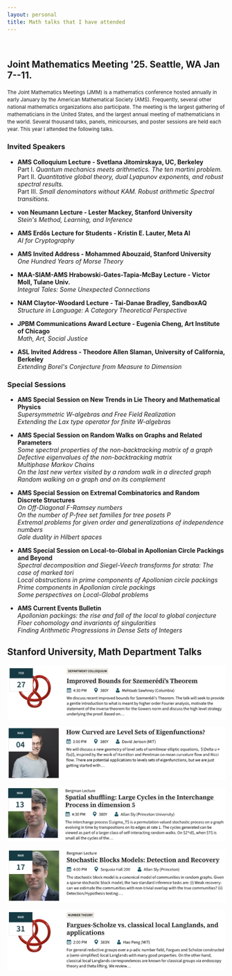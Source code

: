 ```yaml
---
layout: personal
title: Math talks that I have attended
---
```

<br>

## Joint Mathematics Meeting '25. Seattle, WA Jan 7--11.
<small>The Joint Mathematics Meetings (JMM) is a mathematics conference hosted annually in early January by the American Mathematical Society (AMS). Frequently, several other national mathematics organizations also participate. The meeting is the largest gathering of mathematicians in the United States, and the largest annual meeting of mathematicians in the world. Several thousand talks, panels, minicourses, and poster sessions are held each year. This year I attended the following talks. </small>

### Invited Speakers

- **AMS Colloquium Lecture - Svetlana Jitomirskaya, UC, Berkeley** <br>
Part I. *Quantum mechanics meets arithmetics. The ten martini problem.* <br>
Part II. *Quantitative global theory, dual Lyapunov exponents, and robust spectral results.* <br>
Part III. *Small denominators without KAM. Robust arithmetic Spectral transitions.* <br>

- **von Neumann Lecture - Lester Mackey, Stanford University** <br>
*Stein's Method, Learning, and Inference*

- **AMS Erdős Lecture for Students - Kristin E. Lauter, Meta AI** <br>
*AI for Cryptography*

- **AMS Invited Address - Mohammed Abouzaid, Stanford University** <br>
_One Hundred Years of Morse Theory_

- **MAA-SIAM-AMS Hrabowski-Gates-Tapia-McBay Lecture - Victor Moll, Tulane Univ.** <br>
_Integral Tales: Some Unexpected Connections_

- **NAM Claytor-Woodard Lecture - Tai-Danae Bradley, SandboxAQ** <br>
_Structure in Language: A Category Theoretical Perspective_

- **JPBM Communications Award Lecture - Eugenia Cheng, Art Institute of Chicago** <br>
_Math, Art, Social Justice_

- **ASL Invited Address - Theodore Allen Slaman, University of California, Berkeley** <br>
_Extending Borel's Conjecture from Measure to Dimension_

### Special Sessions

- **AMS Special Session on New Trends in Lie Theory and Mathematical Physics** <br>
_Supersymmetric W-algebras and Free Field Realization_ <br>
_Extending the Lax type operator for finite W-algebras_ 

- **AMS Special Session on Random Walks on Graphs and Related Parameters** <br>
_Some spectral properties of the non-backtracking matrix of a graph_ <br> 
_Defective eigenvalues of the non-backtracking matrix_ <br> 
_Multiphase Markov Chains_ <br>
_On the last new vertex visited by a random walk in a directed graph_ <br>
_Random walking on a graph and on its complement_ 

- **AMS Special Session on Extremal Combinatorics and Random Discrete Structures** <br>
_On Off-Diagonal F-Ramsey numbers_ <br>
_On the number of P-free set families for tree posets P_ <br>
_Extremal problems for given order and generalizations of independence numbers_ <br>
_Gale duality in Hilbert spaces_

- **AMS Special Session on Local-to-Global in Apollonian Circle Packings and Beyond** <br>
_Spectral decomposition and Siegel-Veech transforms for strata: The case of marked tori_ <br>
_Local obstructions in prime components of Apollonian circle packings_ <br>
_Prime components in Apollonian circle packings_ <br>
_Some perspectives on Local-Global problems_

- **AMS Current Events Bulletin** <br>
_Apollonian packings: the rise and fall of the local to global conjecture_ <br>
_Floer cohomology and invariants of singularities_ <br>
_Finding Arithmetic Progressions in Dense Sets of Integers_

## Stanford University, Math Department Talks
 
![stanford-feb-27](images/02-27.png)

![stanford-mar-04](images/03-04.png)

![stanford-mar-13](images/03-13.png)

![stanford-mar-17](images/03-17.png)

![stanford-mar-31](images/03-31.png)
